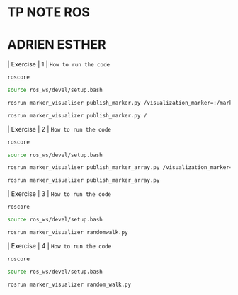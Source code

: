 # TP NOTE ROS
# ADRIEN ESTHER

| Exercise | 1 |
`How to run the code`
```sh
roscore
```
```sh
source ros_ws/devel/setup.bash
```
```sh
rosrun marker_visualiser publish_marker.py /visualization_marker=:/marker_test
```
```sh
rosrun marker_visualizer publish_marker.py /
```


| Exercise | 2 |
`How to run the code`
```sh
roscore
```
```sh
source ros_ws/devel/setup.bash
```
```sh
rosrun marker_visualiser publish_marker_array.py /visualization_marker=:/space_delimiter
```
```sh
rosrun marker_visualizer publish_marker_array.py
```
| Exercise | 3 |
`How to run the code`
```sh
roscore
```
```sh
source ros_ws/devel/setup.bash
```
```sh
rosrun marker_visualizer randomwalk.py
```
| Exercise | 4 |
`How to run the code`
```sh
roscore
```
```sh
source ros_ws/devel/setup.bash
```
```sh
rosrun marker_visualizer random_walk.py
```
